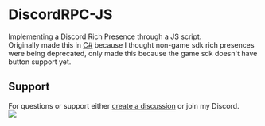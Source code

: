 # DiscordRPC-JS
Implementing a Discord Rich Presence through a JS script.  
Originally made this in [C#](https://github.com/Glazelf/DiscordRPC) because I thought non-game sdk rich presences were being deprecated, only made this because the game sdk doesn't have button support yet.

## Support
For questions or support either [create a discussion](https://github.com/Glazelf/DiscordRPC-JS/discussions) or join my Discord.  
[<img src="https://canary.discordapp.com/api/guilds/549214833858576395/widget.png?style=banner2">](https://discord.gg/2gkybyu)
